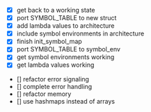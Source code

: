 * [x] get back to a working state
* [x] port SYMBOL_TABLE to new struct
* [x] add lambda values to architecture
* [x] include symbol environments in architecture
 * [x] finish init_symbol_map
 * [x] port SYMBOL_TABLE to symbol_env
* [x] get symbol environments working
* [x] get lambda values working
* [] refactor error signaling
 * [] complete error handling
* [] refactor memory
* [] use hashmaps instead of arrays

